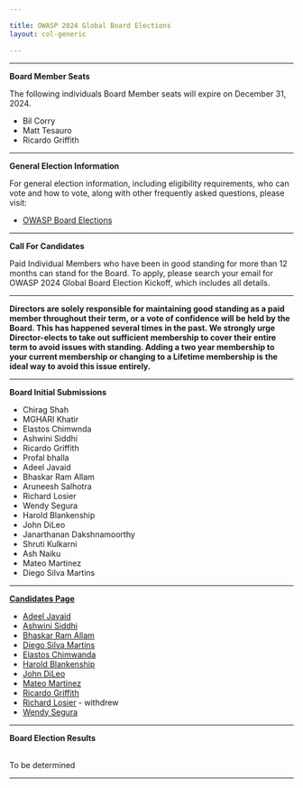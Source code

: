 ```yaml
---

title: OWASP 2024 Global Board Elections
layout: col-generic

---
```


<style>
  table th, table td, table tr {
    padding: 15px;
    border: none;
}
</style>

----

**Board Member Seats**

The following individuals Board Member seats will expire on December 31, 2024.

- Bil Corry
- Matt Tesauro
- Ricardo Griffith 

----

**General Election Information**

For general election information, including eligibility requirements, who can vote and how to vote, along with other frequently asked questions, please visit:

- [OWASP Board Elections](/www-board/elections)

----

**Call For Candidates**

Paid Individual Members who have been in good standing for more than 12 months can stand for the Board. To apply, please search your email for OWASP 2024 Global Board Election Kickoff, which includes all details.


----

**Directors are solely responsible for maintaining good standing as a paid member throughout their term, or a vote of confidence will be held by the Board. This has happened several times in the past. We strongly urge Director-elects to take out sufficient membership to cover their entire term to avoid issues with standing. Adding a two year membership to your current membership or changing to a Lifetime membership is the ideal way to avoid this issue entirely.**


----

**Board Initial Submissions**

- Chirag Shah
- MGHARI Khatir
- Elastos Chimwnda
- Ashwini Siddhi
- Ricardo Griffith
- Profal bhalla
- Adeel Javaid
- Bhaskar Ram Allam
- Aruneesh Salhotra
- Richard Losier 
- Wendy Segura
- Harold Blankenship
- John DiLeo
- Janarthanan Dakshnamoorthy
- Shruti Kulkarni
- Ash Naiku
- Mateo Martinez
- Diego Silva Martins



----

**[Candidates Page](https://owasp.org/www-board-candidates/)**

- [Adeel Javaid](https://owasp.org/www-board-candidates/2024/adeel_javaid)
- [Ashwini Siddhi](https://owasp.org/www-board-candidates/2024/ashwini_siddhi)
- [Bhaskar Ram Allam](https://owasp.org/www-board-candidates/2024/bhaskar_ram_allam)
- [Diego Silva Martins](https://owasp.org/www-board-candidates/2024/diego_silva_martins)
- [Elastos Chimwanda](https://owasp.org/www-board-candidates/2024/elastos_chimwanda)
- [Harold Blankenship](https://owasp.org/www-board-candidates/2024/harold_blankenship)
- [John DiLeo](https://owasp.org/www-board-candidates/2024/john_dileo)
- [Mateo Martinez](https://owasp.org/www-board-candidates/2024/mateo_martinez)
- [Ricardo Griffith](https://owasp.org/www-board-candidates/2024/ricardo_griffith)
- [Richard Losier](https://owasp.org/www-board-candidates/2024/richard_losier) - withdrew
- [Wendy Segura](https://owasp.org/www-board-candidates/2024/wendy_segura)
  

----

**Board Election Results**

<br>To be determined
<br>

----
